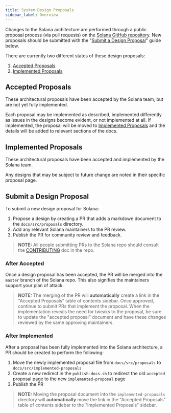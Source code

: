 ```yaml
---
title: System Design Proposals
sidebar_label: Overview
---
```


Changes to the Solana architecture are performed through a public proposal process (via pull requests) on the [Solana GitHub repository](https://github.com/solana-labs/solana). New proposals should be submitted with the "[Submit a Design Proposal](#submit-a-design-proposal)" guide below.

There are currently two different states of these design proposals:

1. [Accepted Proposals](./proposals/accepted-design-proposals.md)
2. [Implemented Proposals](./implemented-proposals/index.md)

## Accepted Proposals

These architectural proposals have been accepted by the Solana team, but are not yet fully implemented.

Each proposal may be implemented as described, implemented differently as issues in the designs become evident, or not implemented at all. If implemented, the proposal will be moved to [Implemented Proposals](./implemented-proposals/index.md) and the details will be added to relevant sections of the docs.

## Implemented Proposals

These architectural proposals have been accepted and implemented by the Solana team.

Any designs that may be subject to future change are noted in their specific proposal page.

## Submit a Design Proposal

To submit a new design proposal for Solana:

1. Propose a design by creating a PR that adds a markdown document to the `docs/src/proposals` directory.
2. Add any relevant Solana maintainers to the PR review.
3. Publish the PR for community review and feedback.

> **NOTE:** All people submitting PRs to the Solana repo should consult the [CONTRIBUTING](https://github.com/anza-xyz/agave/blob/master/CONTRIBUTING.md) doc in the repo.

### After Accepted

Once a design proposal has been accepted, the PR will be merged into the `master` branch of the Solana repo. This also signifies the maintainers support your plan of attack.

> **NOTE:** The merging of the PR will **automatically** create a link in the "Accepted Proposals" table of contents sidebar.
> Once approved, continue to submit PRs that implement the proposal. When the implementation reveals the need for tweaks to the proposal, be sure to update the "accepted proposal" document and have these changes reviewed by the same approving maintainers.

### After Implemented

After a proposal has been fully implemented into the Solana architecture, a PR should be created to perform the following:

1. Move the newly implemented proposal file from `docs/src/proposals` to `docs/src/implemented-proposals`
2. Create a new redirect in the `publish-docs.sh` to redirect the old `accepted` proposal page to the new `implemented-proposal` page
3. Publish the PR

> **NOTE:** Moving the proposal document into the `implemented-proposals` directory will **automatically** move the link in the "Accepted Proposals" table of contents sidebar to the "Implemented Proposals" sidebar.
